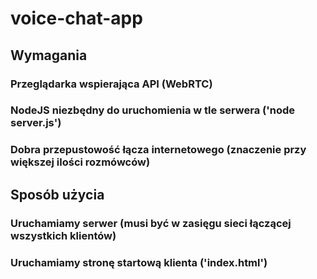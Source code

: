 # voice-chat-app

## Wymagania
### Przeglądarka wspierająca API (WebRTC)
### NodeJS niezbędny do uruchomienia w tle serwera ('node server.js')
### Dobra przepustowość łącza internetowego (znaczenie przy większej ilości rozmówców)

## Sposób użycia
### Uruchamiamy serwer (musi być w zasięgu sieci łączącej wszystkich klientów)
### Uruchamiamy stronę startową klienta ('index.html')
